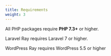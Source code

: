 ```yaml
---
title: Requirements
weight: 3
---
```


All PHP packages require **PHP 7.3+** or higher.

Laravel Ray requires Laravel 7 or higher.

WordPress Ray requires WordPress 5.5 or higher



